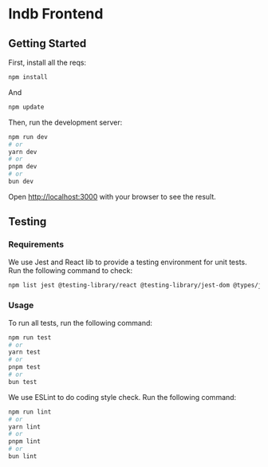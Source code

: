 # Indb Frontend

## Getting Started

First, install all the reqs:
```bash
npm install
```

And
```bash
npm update
```

Then, run the development server:

```bash
npm run dev
# or
yarn dev
# or
pnpm dev
# or
bun dev
```

Open [http://localhost:3000](http://localhost:3000) with your browser to see the result.

## Testing

### Requirements

We use Jest and React lib to provide a testing environment for unit tests. Run the following command to check:

```bash
npm list jest @testing-library/react @testing-library/jest-dom @types/jest @types/testing-library__jest-dom @types/testing-library__react
```

### Usage

To run all tests, run the following command:

```bash
npm run test
# or
yarn test
# or
pnpm test
# or
bun test
```
We use ESLint to do coding style check. Run the following command:

```bash
npm run lint
# or
yarn lint
# or
pnpm lint
# or
bun lint
```